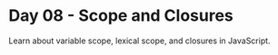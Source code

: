 # Day 08 - Scope and Closures

Learn about variable scope, lexical scope, and closures in JavaScript.
